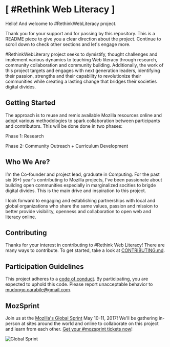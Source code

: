 # [ #Rethink Web Literacy ]

Hello! And welcome to #RethinkWebLiteracy project.
 
Thank you for your support and for passing by this repository.
This is a README piece to give you a clear direction about the project. Continue to scroll down to check other sections and let's engage more.

#RethinkWebLiterary project seeks to dymistify, thought challenges and implement various dynamics to teaching Web literacy through research, community collaboration and community building. Additionally, the work of this project targets and engages with next generation leaders, identifying their passion, strengths and their capability to revolutionize their communities while creating a lasting change that bridges their societies digital divides.

## Getting Started

The approach is to reuse and remix available Mozilla resources online and adopt various methodologies to spark collaboration between participants and contributors. This will be done done in two phases:

Phase 1: Research

Phase 2: Community Outreach + Curriculum Development

## Who We Are?

I’m the Co-founder and project lead, graduate in Computing. For the past six (6+) year's contributing to Mozilla projects, I've been passionate about building open communities especially in marginalized socities to brigde digital divides. This is the main drive and inspiration to this project. 

I look forward to engaging and establishing partnerships with local and global organizations who share the same values, passion and mission to better provide visibility, openness and collaboration to open web and literacy online. 

## Contributing
Thanks for your interest in contributing to #Rethink Web Literacy! There are many ways to contribute. To get started, take a look at [CONTRIBUTING.md](CONTRIBUTING.md).

## Participation Guidelines

This project adheres to a [code of conduct](CODE_OF_CONDUCT.md). By participating, you are expected to uphold this code. Please report unacceptable behavior to mudongo.oarabile@gmail.com.

## MozSprint

Join us at the [Mozilla's Global Sprint](http://mzl.la/global-sprint/) May 10-11, 2017! We'll be gathering in-person at sites around the world and online to collaborate on this project and learn from each other. [Get your #mozsprint tickets now](http://mzl.la/global-sprint/)!

![Global Sprint](https://user-images.githubusercontent.com/617994/37716586-3b0397a0-2cf5-11e8-8c6f-bad01f67f50e.jpg)

